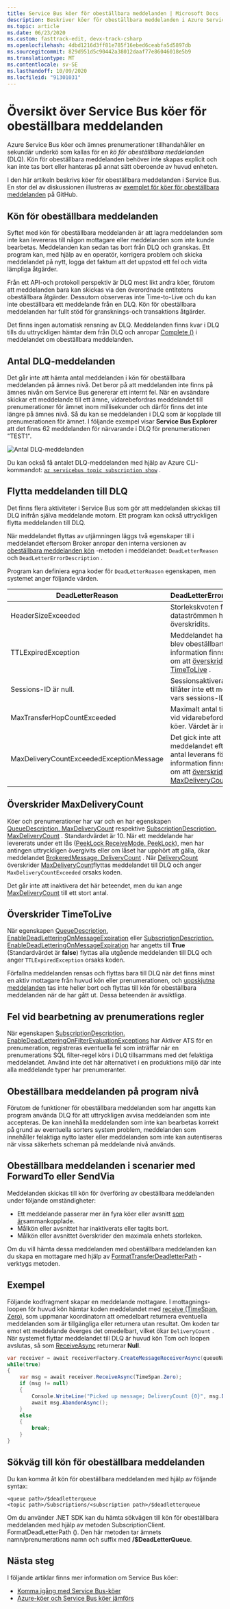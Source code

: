 ```yaml
---
title: Service Bus köer för obeställbara meddelanden | Microsoft Docs
description: Beskriver köer för obeställbara meddelanden i Azure Service Bus. Service Bus köer och ämnes prenumerationer tillhandahåller en sekundär underkö som kallas kö för obeställbara meddelanden.
ms.topic: article
ms.date: 06/23/2020
ms.custom: fasttrack-edit, devx-track-csharp
ms.openlocfilehash: 4dbd1216d3ff81e785f16ebed6ceabfa5d5897db
ms.sourcegitcommit: 829d951d5c90442a38012daaf77e86046018e5b9
ms.translationtype: MT
ms.contentlocale: sv-SE
ms.lasthandoff: 10/09/2020
ms.locfileid: "91301031"
---
```

# <a name="overview-of-service-bus-dead-letter-queues"></a>Översikt över Service Bus köer för obeställbara meddelanden

Azure Service Bus köer och ämnes prenumerationer tillhandahåller en sekundär underkö som kallas för en *kö för obeställbara meddelanden* (DLQ). Kön för obeställbara meddelanden behöver inte skapas explicit och kan inte tas bort eller hanteras på annat sätt oberoende av huvud enheten.

I den här artikeln beskrivs köer för obeställbara meddelanden i Service Bus. En stor del av diskussionen illustreras av [exemplet för köer för obeställbara meddelanden](https://github.com/Azure/azure-service-bus/tree/master/samples/DotNet/Microsoft.ServiceBus.Messaging/DeadletterQueue) på GitHub.
 
## <a name="the-dead-letter-queue"></a>Kön för obeställbara meddelanden

Syftet med kön för obeställbara meddelanden är att lagra meddelanden som inte kan levereras till någon mottagare eller meddelanden som inte kunde bearbetas. Meddelanden kan sedan tas bort från DLQ och granskas. Ett program kan, med hjälp av en operatör, korrigera problem och skicka meddelandet på nytt, logga det faktum att det uppstod ett fel och vidta lämpliga åtgärder. 

Från ett API-och protokoll perspektiv är DLQ mest likt andra köer, förutom att meddelanden bara kan skickas via den överordnade entitetens obeställbara åtgärder. Dessutom observeras inte Time-to-Live och du kan inte obeställbara ett meddelande från en DLQ. Kön för obeställbara meddelanden har fullt stöd för gransknings-och transaktions åtgärder.

Det finns ingen automatisk rensning av DLQ. Meddelanden finns kvar i DLQ tills du uttryckligen hämtar dem från DLQ och anropar [Complete ()](/dotnet/api/microsoft.azure.servicebus.queueclient.completeasync) i meddelandet om obeställbara meddelanden.

## <a name="dlq-message-count"></a>Antal DLQ-meddelanden
Det går inte att hämta antal meddelanden i kön för obeställbara meddelanden på ämnes nivå. Det beror på att meddelanden inte finns på ämnes nivån om Service Bus genererar ett internt fel. När en avsändare skickar ett meddelande till ett ämne, vidarebefordras meddelandet till prenumerationer för ämnet inom millisekunder och därför finns det inte längre på ämnes nivå. Så du kan se meddelanden i DLQ som är kopplade till prenumerationen för ämnet. I följande exempel visar **Service Bus Explorer** att det finns 62 meddelanden för närvarande i DLQ för prenumerationen "TEST1". 

![Antal DLQ-meddelanden](./media/service-bus-dead-letter-queues/dead-letter-queue-message-count.png)

Du kan också få antalet DLQ-meddelanden med hjälp av Azure CLI-kommandot: [`az servicebus topic subscription show`](/cli/azure/servicebus/topic/subscription?view=azure-cli-latest#az-servicebus-topic-subscription-show) . 

## <a name="moving-messages-to-the-dlq"></a>Flytta meddelanden till DLQ

Det finns flera aktiviteter i Service Bus som gör att meddelanden skickas till DLQ inifrån själva meddelande motorn. Ett program kan också uttryckligen flytta meddelanden till DLQ. 

När meddelandet flyttas av utjämningen läggs två egenskaper till i meddelandet eftersom Broker anropar den interna versionen av [obeställbara meddelanden kön](/dotnet/api/microsoft.azure.servicebus.queueclient.deadletterasync) -metoden i meddelandet: `DeadLetterReason` och `DeadLetterErrorDescription` .

Program kan definiera egna koder för `DeadLetterReason` egenskapen, men systemet anger följande värden.

| DeadLetterReason | DeadLetterErrorDescription |
| --- | --- |
|HeaderSizeExceeded |Storlekskvoten för dataströmmen har överskridits. |
|TTLExpiredException |Meddelandet har gått ut och blev obeställbart. Mer information finns i avsnittet om att [överskrida TimeToLive](#exceeding-timetolive) . |
|Sessions-ID är null. |Sessionsaktiverad entitet tillåter inte ett meddelande vars sessions-ID är null. |
|MaxTransferHopCountExceeded | Maximalt antal tillåtna hopp vid vidarebefordran mellan köer. Värdet är inställt på 4. |
| MaxDeliveryCountExceededExceptionMessage | Det gick inte att utnyttja meddelandet efter maximalt antal leverans försök. Mer information finns i avsnittet om att [överskrida MaxDeliveryCount](#exceeding-maxdeliverycount) . |

## <a name="exceeding-maxdeliverycount"></a>Överskrider MaxDeliveryCount

Köer och prenumerationer har var och en har egenskapen [QueueDescription. MaxDeliveryCount](/dotnet/api/microsoft.servicebus.messaging.queuedescription.maxdeliverycount) respektive [SubscriptionDescription. MaxDeliveryCount](/dotnet/api/microsoft.servicebus.messaging.subscriptiondescription.maxdeliverycount) . Standardvärdet är 10. När ett meddelande har levererats under ett lås ([PeekLock ReceiveMode. PeekLock](/dotnet/api/microsoft.azure.servicebus.receivemode)), men har antingen uttryckligen övergivits eller om låset har upphört att gälla, ökar meddelandet [BrokeredMessage. DeliveryCount](/dotnet/api/microsoft.servicebus.messaging.brokeredmessage) . När [DeliveryCount](/dotnet/api/microsoft.servicebus.messaging.brokeredmessage) överskrider [MaxDeliveryCount](/dotnet/api/microsoft.servicebus.messaging.queuedescription.maxdeliverycount)flyttas meddelandet till DLQ och anger `MaxDeliveryCountExceeded` orsaks koden.

Det går inte att inaktivera det här beteendet, men du kan ange [MaxDeliveryCount](/dotnet/api/microsoft.servicebus.messaging.queuedescription.maxdeliverycount) till ett stort antal.

## <a name="exceeding-timetolive"></a>Överskrider TimeToLive

När egenskapen [QueueDescription. EnableDeadLetteringOnMessageExpiration](/dotnet/api/microsoft.servicebus.messaging.queuedescription) eller [SubscriptionDescription. EnableDeadLetteringOnMessageExpiration](/dotnet/api/microsoft.servicebus.messaging.subscriptiondescription) har angetts till **True** (Standardvärdet är **false**) flyttas alla utgående meddelanden till DLQ och anger  `TTLExpiredException` orsaks koden.

Förfallna meddelanden rensas och flyttas bara till DLQ när det finns minst en aktiv mottagare från huvud kön eller prenumerationen, och [uppskjutna meddelanden](./message-deferral.md) tas inte heller bort och flyttas till kön för obeställbara meddelanden när de har gått ut. Dessa beteenden är avsiktliga.

## <a name="errors-while-processing-subscription-rules"></a>Fel vid bearbetning av prenumerations regler

När egenskapen [SubscriptionDescription. EnableDeadLetteringOnFilterEvaluationExceptions](/dotnet/api/microsoft.servicebus.messaging.subscriptiondescription) har Aktiver ATS för en prenumeration, registreras eventuella fel som inträffar när en prenumerations SQL filter-regel körs i DLQ tillsammans med det felaktiga meddelandet. Använd inte det här alternativet i en produktions miljö där inte alla meddelande typer har prenumeranter.

## <a name="application-level-dead-lettering"></a>Obeställbara meddelanden på program nivå

Förutom de funktioner för obeställbara meddelanden som har angetts kan program använda DLQ för att uttryckligen avvisa meddelanden som inte accepteras. De kan innehålla meddelanden som inte kan bearbetas korrekt på grund av eventuella sorters system problem, meddelanden som innehåller felaktiga nytto laster eller meddelanden som inte kan autentiseras när vissa säkerhets scheman på meddelande nivå används.

## <a name="dead-lettering-in-forwardto-or-sendvia-scenarios"></a>Obeställbara meddelanden i scenarier med ForwardTo eller SendVia

Meddelanden skickas till kön för överföring av obeställbara meddelanden under följande omständigheter:

- Ett meddelande passerar mer än fyra köer eller avsnitt [som är](service-bus-auto-forwarding.md)sammankopplade.
- Målkön eller avsnittet har inaktiverats eller tagits bort.
- Målkön eller avsnittet överskrider den maximala enhets storleken.

Om du vill hämta dessa meddelanden med obeställbara meddelanden kan du skapa en mottagare med hjälp av [FormatTransferDeadletterPath](/dotnet/api/microsoft.azure.servicebus.entitynamehelper.formattransferdeadletterpath) -verktygs metoden.

## <a name="example"></a>Exempel

Följande kodfragment skapar en meddelande mottagare. I mottagnings-loopen för huvud kön hämtar koden meddelandet med [receive (TimeSpan. Zero)](/dotnet/api/microsoft.servicebus.messaging.messagereceiver), som uppmanar koordinatorn att omedelbart returnera eventuella meddelanden som är tillgängliga eller returnera utan resultat. Om koden tar emot ett meddelande överges det omedelbart, vilket ökar  `DeliveryCount` . När systemet flyttar meddelandet till DLQ är huvud kön Tom och loopen avslutas, så som [ReceiveAsync](/dotnet/api/microsoft.servicebus.messaging.messagereceiver) returnerar **Null**.

```csharp
var receiver = await receiverFactory.CreateMessageReceiverAsync(queueName, ReceiveMode.PeekLock);
while(true)
{
    var msg = await receiver.ReceiveAsync(TimeSpan.Zero);
    if (msg != null)
    {
        Console.WriteLine("Picked up message; DeliveryCount {0}", msg.DeliveryCount);
        await msg.AbandonAsync();
    }
    else
    {
        break;
    }
}
```

## <a name="path-to-the-dead-letter-queue"></a>Sökväg till kön för obeställbara meddelanden
Du kan komma åt kön för obeställbara meddelanden med hjälp av följande syntax:

```
<queue path>/$deadletterqueue
<topic path>/Subscriptions/<subscription path>/$deadletterqueue
```

Om du använder .NET SDK kan du hämta sökvägen till kön för obeställbara meddelanden med hjälp av metoden SubscriptionClient. FormatDeadLetterPath (). Den här metoden tar ämnets namn/prenumerations namn och suffix med **/$DeadLetterQueue**.


## <a name="next-steps"></a>Nästa steg

I följande artiklar finns mer information om Service Bus köer:

* [Komma igång med Service Bus-köer](service-bus-dotnet-get-started-with-queues.md)
* [Azure-köer och Service Bus köer jämförs](service-bus-azure-and-service-bus-queues-compared-contrasted.md)


